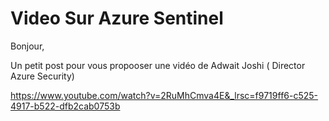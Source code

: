 # Video Sur Azure Sentinel

Bonjour,

Un petit post pour vous propooser une vidéo de Adwait Joshi ( Director Azure Security)

https://www.youtube.com/watch?v=2RuMhCmva4E&_lrsc=f9719ff6-c525-4917-b522-dfb2cab0753b
